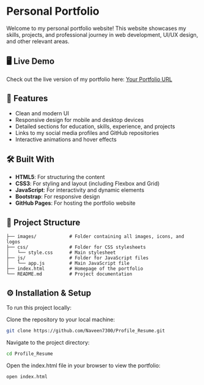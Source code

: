 # Personal Portfolio

Welcome to my personal portfolio website! This website showcases my skills, projects, and professional journey in web development, UI/UX design, and other relevant areas.

## 🖥️ Live Demo

Check out the live version of my portfolio here: [Your Portfolio URL](https://your-portfolio-url.com)

## 🚀 Features

- Clean and modern UI
- Responsive design for mobile and desktop devices
- Detailed sections for education, skills, experience, and projects
- Links to my social media profiles and GitHub repositories
- Interactive animations and hover effects

## 🛠️ Built With

- **HTML5**: For structuring the content
- **CSS3**: For styling and layout (including Flexbox and Grid)
- **JavaScript**: For interactivity and dynamic elements
- **Bootstrap**: For responsive design
- **GitHub Pages**: For hosting the portfolio website

## 📂 Project Structure

```plaintext
├── images/            # Folder containing all images, icons, and logos
├── css/               # Folder for CSS stylesheets
│   └── style.css      # Main stylesheet
├── js/                # Folder for JavaScript files
│   └── app.js         # Main JavaScript file
├── index.html         # Homepage of the portfolio
└── README.md          # Project documentation
```

## ⚙️ Installation & Setup

To run this project locally:

Clone the repository to your local machine:
```Bash
git clone https://github.com/Naveen7300/Profile_Resume.git
```
Navigate to the project directory:
```Bash
cd Profile_Resume
```
Open the index.html file in your browser to view the portfolio:
```Bash
open index.html
```
